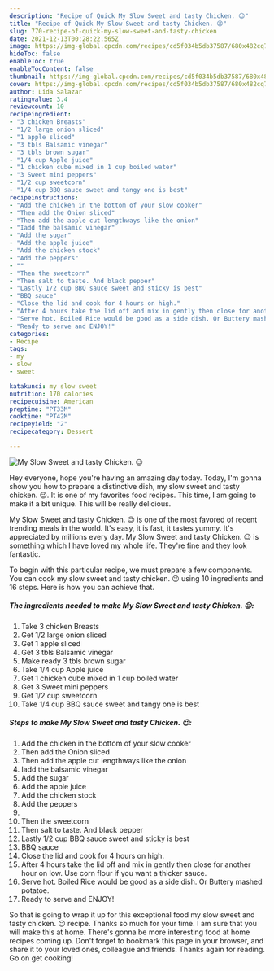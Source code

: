 ```yaml
---
description: "Recipe of Quick My Slow Sweet and tasty Chicken. 😉"
title: "Recipe of Quick My Slow Sweet and tasty Chicken. 😉"
slug: 770-recipe-of-quick-my-slow-sweet-and-tasty-chicken
date: 2021-12-13T00:28:22.565Z
image: https://img-global.cpcdn.com/recipes/cd5f034b5db37587/680x482cq70/my-slow-sweet-and-tasty-chicken-recipe-main-photo.jpg
hideToc: false
enableToc: true
enableTocContent: false
thumbnail: https://img-global.cpcdn.com/recipes/cd5f034b5db37587/680x482cq70/my-slow-sweet-and-tasty-chicken-recipe-main-photo.jpg
cover: https://img-global.cpcdn.com/recipes/cd5f034b5db37587/680x482cq70/my-slow-sweet-and-tasty-chicken-recipe-main-photo.jpg
author: Lida Salazar
ratingvalue: 3.4
reviewcount: 10
recipeingredient:
- "3 chicken Breasts"
- "1/2 large onion sliced"
- "1 apple sliced"
- "3 tbls Balsamic vinegar"
- "3 tbls brown sugar"
- "1/4 cup Apple juice"
- "1 chicken cube mixed in 1 cup boiled water"
- "3 Sweet mini peppers"
- "1/2 cup sweetcorn"
- "1/4 cup BBQ sauce sweet and tangy one is best"
recipeinstructions:
- "Add the chicken in the bottom of your slow cooker"
- "Then add the Onion sliced"
- "Then add the apple cut lengthways like the onion"
- "Iadd the balsamic vinegar"
- "Add the sugar"
- "Add the apple juice"
- "Add the chicken stock"
- "Add the peppers"
- ""
- "Then the sweetcorn"
- "Then salt to taste. And black pepper"
- "Lastly 1/2 cup BBQ sauce sweet and sticky is best"
- "BBQ sauce"
- "Close the lid and cook for 4 hours on high."
- "After 4 hours take the lid off and mix in gently then close for another hour on low. Use corn flour if you want a thicker sauce."
- "Serve hot. Boiled Rice would be good as a side dish. Or Buttery mashed potatoe."
- "Ready to serve and ENJOY!"
categories:
- Recipe
tags:
- my
- slow
- sweet

katakunci: my slow sweet 
nutrition: 170 calories
recipecuisine: American
preptime: "PT33M"
cooktime: "PT42M"
recipeyield: "2"
recipecategory: Dessert

---
```



![My Slow Sweet and tasty Chicken. 😉](https://img-global.cpcdn.com/recipes/cd5f034b5db37587/680x482cq70/my-slow-sweet-and-tasty-chicken-recipe-main-photo.jpg)

Hey everyone, hope you're having an amazing day today. Today, I'm gonna show you how to prepare a distinctive dish, my slow sweet and tasty chicken. 😉. It is one of my favorites food recipes. This time, I am going to make it a bit unique. This will be really delicious.

My Slow Sweet and tasty Chicken. 😉 is one of the most favored of recent trending meals in the world. It's easy, it is fast, it tastes yummy. It's appreciated by millions every day. My Slow Sweet and tasty Chicken. 😉 is something which I have loved my whole life. They're fine and they look fantastic.




To begin with this particular recipe, we must prepare a few components. You can cook my slow sweet and tasty chicken. 😉 using 10 ingredients and 16 steps. Here is how you can achieve that.

<!--inarticleads1-->

##### The ingredients needed to make My Slow Sweet and tasty Chicken. 😉:

1. Take 3 chicken Breasts
1. Get 1/2 large onion sliced
1. Get 1 apple sliced
1. Get 3 tbls Balsamic vinegar
1. Make ready 3 tbls brown sugar
1. Take 1/4 cup Apple juice
1. Get 1 chicken cube mixed in 1 cup boiled water
1. Get 3 Sweet mini peppers
1. Get 1/2 cup sweetcorn
1. Take 1/4 cup BBQ sauce sweet and tangy one is best




<!--inarticleads2-->

##### Steps to make My Slow Sweet and tasty Chicken. 😉:

1. Add the chicken in the bottom of your slow cooker
1. Then add the Onion sliced
1. Then add the apple cut lengthways like the onion
1. Iadd the balsamic vinegar
1. Add the sugar
1. Add the apple juice
1. Add the chicken stock
1. Add the peppers
1. 
1. Then the sweetcorn
1. Then salt to taste. And black pepper
1. Lastly 1/2 cup BBQ sauce sweet and sticky is best
1. BBQ sauce
1. Close the lid and cook for 4 hours on high.
1. After 4 hours take the lid off and mix in gently then close for another hour on low. Use corn flour if you want a thicker sauce.
1. Serve hot. Boiled Rice would be good as a side dish. Or Buttery mashed potatoe.
1. Ready to serve and ENJOY!



So that is going to wrap it up for this exceptional food my slow sweet and tasty chicken. 😉 recipe. Thanks so much for your time. I am sure that you will make this at home. There's gonna be more interesting food at home recipes coming up. Don't forget to bookmark this page in your browser, and share it to your loved ones, colleague and friends. Thanks again for reading. Go on get cooking!
